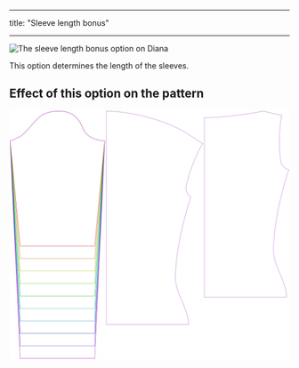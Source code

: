 ***

title: "Sleeve length bonus"

***

![The sleeve length bonus option on Diana](./sleevelengthbonus.svg)

This option determines the length of the sleeves.

## Effect of this option on the pattern

![This image shows the effect of this option by superimposing several variants that have a different value for this option](diana_sleevelengthbonus_sample.svg "Effect of this option on the pattern")

